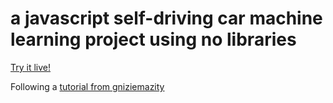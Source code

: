 # a javascript self-driving car machine learning project using no libraries

[Try it live!](https://traagel.github.io/js_machine_learning/)

Following a [tutorial from gniziemazity](https://github.com/gniziemazity/Self-driving-car)


